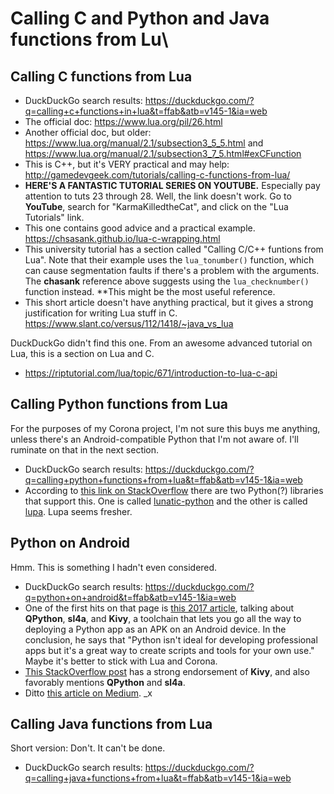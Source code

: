 # Calling C and Python and Java functions from Lu\

## Calling C functions from Lua

* DuckDuckGo search results:
  https://duckduckgo.com/?q=calling+c+functions+in+lua&t=ffab&atb=v145-1&ia=web
* The official doc: https://www.lua.org/pil/26.html
* Another official doc, but older:
  https://www.lua.org/manual/2.1/subsection3_5_5.html
  and
  https://www.lua.org/manual/2.1/subsection3_7_5.html#exCFunction
* This is C++, but it's VERY practical and may help:
  http://gamedevgeek.com/tutorials/calling-c-functions-from-lua/ 
* **HERE'S A FANTASTIC TUTORIAL SERIES ON YOUTUBE.** Especially pay 
  attention to tuts 23 through 28. Well, the link doesn't work. 
  Go to **YouTube**, search for "KarmaKilledtheCat", and click on the 
  "Lua Tutorials" link.
* This one contains good advice and a practical example. 
  https://chsasank.github.io/lua-c-wrapping.html
* This university tutorial has a section called "Calling C/C++ funtions
  from Lua". Note that their example uses the `lua_tonumber()` function,
  which can cause segmentation faults if there's a problem with the 
  arguments. The **chasank** reference above suggests using the
  `lua_checknumber()` function instead. **This might be the most useful
  reference.
* This short article doesn't have anything practical, but it gives a strong
  justification for writing Lua stuff in C.
  https://www.slant.co/versus/112/1418/~java_vs_lua

DuckDuckGo didn't find this one. From an awesome advanced tutorial on
Lua, this is a section on Lua and C.
* https://riptutorial.com/lua/topic/671/introduction-to-lua-c-api

## Calling Python functions from Lua

For the purposes of my Corona project, I'm not sure this buys me anything,
unless there's an Android-compatible Python that I'm not aware of. I'll
ruminate on that in the next section.

* DuckDuckGo search results:
  https://duckduckgo.com/?q=calling+python+functions+from+lua&t=ffab&atb=v145-1&ia=web
* According to [this link on StackOverflow](https://stackoverflow.com/questions/20400390/how-to-call-a-python-function-from-lua)
  there are two Python(?) libraries that support this. One is called 
  [lunatic-python](https://github.com/bastibe/lunatic-python)
  and the other is called [lupa](https://pypi.org/project/lupa/).
  Lupa seems fresher.

## Python on Android

Hmm. This is something I hadn't even considered.

* DuckDuckGo search results:
  https://duckduckgo.com/?q=python+on+android&t=ffab&atb=v145-1&ia=web
* One of the first hits on that page is 
  [this 2017 article](https://www.androidauthority.com/an-introduction-to-python-on-android-759685/), 
  talking about **QPython**, **sl4a**, and **Kivy**, a toolchain that lets you
  go all the way to deploying a Python app as an APK on an Android device.  In
  the conclusion, he says that "Python isn't ideal for developing professional
  apps but it's a great way to create scripts and tools for your own use."
  Maybe it's better to stick with Lua and Corona.
* [This StackOverflow post](https://stackoverflow.com/questions/101754/is-there-a-way-to-run-python-on-android)
  has a strong endorsement of **Kivy**, and also favorably mentions 
  **QPython** and **sl4a**. 
* Ditto [this article on Medium](https://medium.com/@umerfarooq_26378/tools-to-run-python-on-android-9060663972b4). _x

## Calling Java functions from Lua

Short version: Don't. It can't be done.

* DuckDuckGo search results:
  https://duckduckgo.com/?q=calling+java+functions+from+lua&t=ffab&atb=v145-1&ia=web

